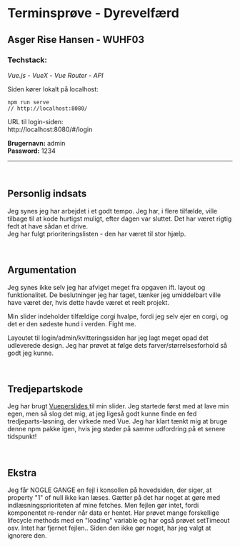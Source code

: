 # Terminsprøve - Dyrevelfærd

## Asger Rise Hansen - WUHF03

### Techstack:

_Vue.js_ - _VueX_ - _Vue Router_ - _API_

Siden kører lokalt på localhost:

```
npm run serve
// http://localhost:8080/
```

URL til login-siden: <br/>
http://localhost:8080/#/login

**Brugernavn:** admin <br/>
**Password:** 1234

---

<br/>

## Personlig indsats

Jeg synes jeg har arbejdet i et godt tempo. Jeg har, i flere tilfælde, ville tilbage til at kode hurtigst muligt, efter dagen var sluttet. Det har været rigtig fedt at have sådan et drive. <br/>
Jeg har fulgt prioriteringslisten - den har været til stor hjælp.

<br/>

## Argumentation

Jeg synes ikke selv jeg har afviget meget fra opgaven ift. layout og funktionalitet. De beslutninger jeg har taget, tænker jeg umiddelbart ville have været der, hvis dette havde været et reelt projekt.

Min slider indeholder tilfældige corgi hvalpe, fordi jeg selv ejer en corgi, og det er den sødeste hund i verden. Fight me.

Layoutet til login/admin/kvitteringssiden har jeg lagt meget opad det udleverede design. Jeg har prøvet at følge dets farver/størrelsesforhold så godt jeg kunne.

<br/>

## Tredjepartskode

Jeg har brugt <a href="https://antoniandre.github.io/vueper-slides/"> Vueperslides </a> til min slider. Jeg startede først med at lave min egen, men så slog det mig, at jeg ligeså godt kunne finde en fed tredjeparts-løsning, der virkede med Vue. Jeg har klart tænkt mig at bruge denne npm pakke igen, hvis jeg støder på samme udfordring på et senere tidspunkt!

<br/>

## Ekstra

Jeg får NOGLE GANGE en fejl i konsollen på hovedsiden, der siger, at property "1" of null ikke kan læses. Gætter på det har noget at gøre med indlæsningsprioriteten af mine fetches. Men fejlen gør intet, fordi komponentet re-render når data er hentet. Har prøvet mange forskellige lifecycle methods med en "loading" variable og har også prøvet setTimeout osv. Intet har fjernet fejlen.. Siden den ikke gør noget, har jeg valgt at ignorere den.
